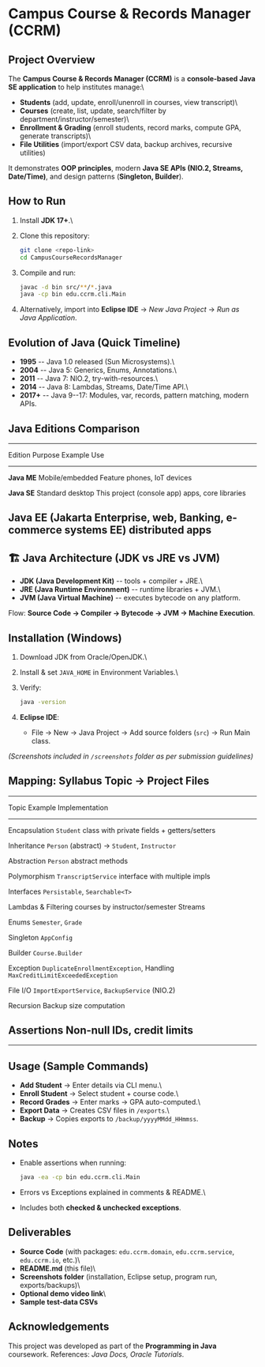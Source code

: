 # Campus Course & Records Manager (CCRM)

##  Project Overview

The **Campus Course & Records Manager (CCRM)** is a **console-based Java
SE application** to help institutes manage:\
- **Students** (add, update, enroll/unenroll in courses, view
transcript)\
- **Courses** (create, list, update, search/filter by
department/instructor/semester)\
- **Enrollment & Grading** (enroll students, record marks, compute GPA,
generate transcripts)\
- **File Utilities** (import/export CSV data, backup archives, recursive
utilities)

It demonstrates **OOP principles**, modern **Java SE APIs (NIO.2,
Streams, Date/Time)**, and design patterns (**Singleton, Builder**).



##  How to Run

1.  Install **JDK 17+**.\

2.  Clone this repository:

    ``` bash
    git clone <repo-link>
    cd CampusCourseRecordsManager
    ```

3.  Compile and run:

    ``` bash
    javac -d bin src/**/*.java
    java -cp bin edu.ccrm.cli.Main
    ```

4.  Alternatively, import into **Eclipse IDE** → *New Java Project* →
    *Run as Java Application*.



##  Evolution of Java (Quick Timeline)

-   **1995** -- Java 1.0 released (Sun Microsystems).\
-   **2004** -- Java 5: Generics, Enums, Annotations.\
-   **2011** -- Java 7: NIO.2, try-with-resources.\
-   **2014** -- Java 8: Lambdas, Streams, Date/Time API.\
-   **2017+** -- Java 9--17: Modules, var, records, pattern matching,
    modern APIs.



##  Java Editions Comparison

  -----------------------------------------------------------------------
  Edition              Purpose              Example Use
  -------------------- -------------------- -----------------------------
  **Java ME**          Mobile/embedded      Feature phones, IoT
                       devices              

  **Java SE**          Standard desktop     This project (console app)
                       apps, core libraries 

  **Java EE (Jakarta   Enterprise, web,     Banking, e-commerce systems
  EE)**                distributed apps     
  -----------------------------------------------------------------------


## 🏗️ Java Architecture (JDK vs JRE vs JVM)

-   **JDK (Java Development Kit)** -- tools + compiler + JRE.\
-   **JRE (Java Runtime Environment)** -- runtime libraries + JVM.\
-   **JVM (Java Virtual Machine)** -- executes bytecode on any platform.

Flow: **Source Code → Compiler → Bytecode → JVM → Machine Execution**.



##  Installation (Windows)

1.  Download JDK from Oracle/OpenJDK.\

2.  Install & set `JAVA_HOME` in Environment Variables.\

3.  Verify:

    ``` bash
    java -version
    ```

4.  **Eclipse IDE**:

    -   File → New → Java Project → Add source folders (`src`) → Run
        Main class.

*(Screenshots included in `/screenshots` folder as per submission
guidelines)*



##  Mapping: Syllabus Topic → Project Files

  -----------------------------------------------------------------------
  Topic           Example Implementation
  --------------- -------------------------------------------------------
  Encapsulation   `Student` class with private fields + getters/setters

  Inheritance     `Person` (abstract) → `Student`, `Instructor`

  Abstraction     `Person` abstract methods

  Polymorphism    `TranscriptService` interface with multiple impls

  Interfaces      `Persistable`, `Searchable<T>`

  Lambdas &       Filtering courses by instructor/semester
  Streams         

  Enums           `Semester`, `Grade`

  Singleton       `AppConfig`

  Builder         `Course.Builder`

  Exception       `DuplicateEnrollmentException`,
  Handling        `MaxCreditLimitExceededException`

  File I/O        `ImportExportService`, `BackupService`
  (NIO.2)         

  Recursion       Backup size computation

  Assertions      Non-null IDs, credit limits
  -----------------------------------------------------------------------

------------------------------------------------------------------------

##  Usage (Sample Commands)

-   **Add Student** → Enter details via CLI menu.\
-   **Enroll Student** → Select student + course code.\
-   **Record Grades** → Enter marks → GPA auto-computed.\
-   **Export Data** → Creates CSV files in `/exports`.\
-   **Backup** → Copies exports to `/backup/yyyyMMdd_HHmmss`.



##  Notes

-   Enable assertions when running:

    ``` bash
    java -ea -cp bin edu.ccrm.cli.Main
    ```

-   Errors vs Exceptions explained in comments & README.\

-   Includes both **checked & unchecked exceptions**.


##  Deliverables

-   **Source Code** (with packages: `edu.ccrm.domain`,
    `edu.ccrm.service`, `edu.ccrm.io`, etc.)\
-   **README.md** (this file)\
-   **Screenshots folder** (installation, Eclipse setup, program run,
    exports/backups)\
-   **Optional demo video link**\
-   **Sample test-data CSVs**



##  Acknowledgements

This project was developed as part of the **Programming in Java**
coursework. References: *Java Docs, Oracle Tutorials*.
